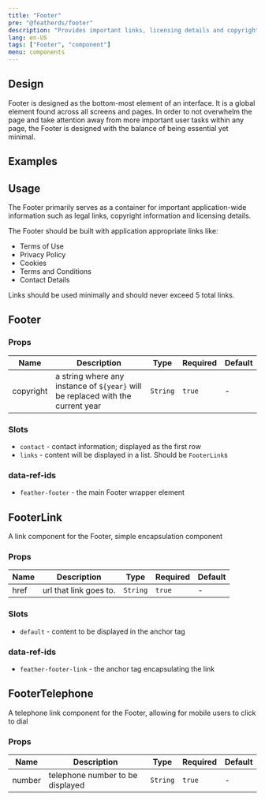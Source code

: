 ```yaml
---
title: "Footer"
pre: "@featherds/footer"
description: "Provides important links, licensing details and copyright information."
lang: en-US
tags: ["Footer", "component"]
menu: components
---
```


## Design

Footer is designed as the bottom-most element of an interface. It is a global element found across all screens and pages. In order to not overwhelm the page and take attention away from more important user tasks within any page, the Footer is designed with the balance of being essential yet minimal.

## Examples

<Footer-Examples />

## Usage

The Footer primarily serves as a container for important application-wide information such as legal links, copyright information and licensing details.

The Footer should be built with application appropriate links like:

* Terms of Use
* Privacy Policy
* Cookies
* Terms and Conditions
* Contact Details

Links should be used minimally and should never exceed 5 total links.

## Footer

### Props

| Name      | Description                                                                     | Type     | Required | Default |
| --------- | ------------------------------------------------------------------------------- | -------- | -------- | ------- |
| copyright | a string where any instance of `${year}` will be replaced with the current year | `String` | `true`   | -       |

### Slots

- `contact` - contact information; displayed as the first row
- `links` - content will be displayed in a list. Should be `FooterLink`s

### data-ref-ids

- `feather-footer` - the main Footer wrapper element

## FooterLink

A link component for the Footer, simple encapsulation component

### Props

| Name | Description            | Type     | Required | Default |
| ---- | ---------------------- | -------- | -------- | ------- |
| href | url that link goes to. | `String` | `true`   | -       |

### Slots

- `default` - content to be displayed in the anchor tag

### data-ref-ids

- `feather-footer-link` - the anchor tag encapsulating the link

## FooterTelephone

A telephone link component for the Footer, allowing for mobile users to click to dial

### Props

| Name   | Description                      | Type     | Required | Default |
| ------ | -------------------------------- | -------- | -------- | ------- |
| number | telephone number to be displayed | `String` | `true`   | -       |

